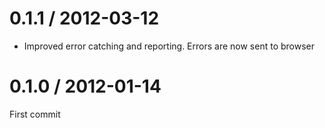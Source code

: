 0.1.1 / 2012-03-12
==================

* Improved error catching and reporting. Errors are now sent to browser



0.1.0 / 2012-01-14
==================

First commit
